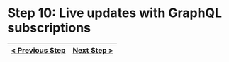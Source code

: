 # Step 10: Live updates with GraphQL subscriptions

[//]: # (head-end)




[//]: # (foot-start)

[{]: <helper> (navStep)

| [< Previous Step](step9.md) | [Next Step >](step11.md) |
|:--------------------------------|--------------------------------:|

[}]: #
